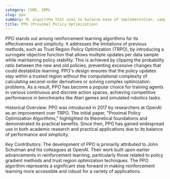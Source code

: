 ```yaml
---
category: CORE, IMPL
slug: ppo
summary: RL algorithm that aims to balance ease of implementation, sample efficiency, and reliable performance by using a simpler but effective update method for policy optimization.
title: PPO (Proximal Policy Optimization)
---
```


PPO stands out among reinforcement learning algorithms for its effectiveness and simplicity. It addresses the limitations of previous methods, such as Trust Region Policy Optimization (TRPO), by introducing a surrogate objective function that allows multiple updates per data sample while maintaining policy stability. This is achieved by clipping the probability ratio between the new and old policies, preventing excessive changes that could destabilize learning. PPO's design ensures that the policy updates stay within a trusted region without the computational complexity of calculating second-order derivatives or solving complex optimization problems. As a result, PPO has become a popular choice for training agents in various continuous and discrete action spaces, achieving competitive performance in benchmarks like Atari games and simulated robotics tasks.

Historical Overview: PPO was introduced in 2017 by researchers at OpenAI as an improvement over TRPO. The initial paper, "Proximal Policy Optimization Algorithms," highlighted its theoretical foundations and demonstrated its practical benefits. Since then, PPO has gained widespread use in both academic research and practical applications due to its balance of performance and simplicity.

Key Contributors: The development of PPO is primarily attributed to John Schulman and his colleagues at OpenAI. Their work built upon earlier advancements in reinforcement learning, particularly those related to policy gradient methods and trust region optimization techniques. The PPO algorithm represents a significant step forward in making reinforcement learning more accessible and robust for a variety of applications.